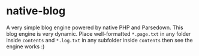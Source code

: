 # native-blog

A very simple blog engine powered by native PHP and Parsedown. This blog engine is very dynamic. Place well-formatted `*.page.txt` in any folder inside `contents` and `*.log.txt` in any subfolder inside `contents` then see the engine works :)
